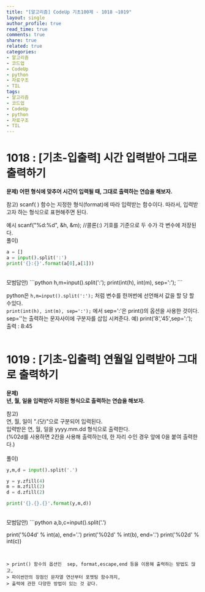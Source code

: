 ```yaml
---
title: "[알고리즘] CodeUp 기초100제 - 1018 ~1019"
layout: single
author_profile: true
read_time: true
comments: true
share: true
related: true
categories:
- 알고리즘
- 코드업
- CodeUp
- python
- 자료구조
- TIL
tags:
- 알고리즘
- 코드업
- CodeUp
- python
- 자료구조
- TIL
---
```


# 1018 : [기초-입출력] 시간 입력받아 그대로 출력하기
**문제)
어떤 형식에 맞추어 시간이 입력될 때, 그대로 출력하는 연습을 해보자.**

참고)
scanf( ) 함수는 지정한 형식(format)에 따라 입력받는 함수이다.
따라서, 입력받고자 하는 형식으로 표현해주면 된다.

예시
scanf("%d:%d", &h, &m); //콜론(:) 기호를 기준으로 두 수가 각 변수에 저장된다.
<br/>
풀이)
```python
a = []
a = input().split(':')
print('{}:{}'.format(a[0],a[1]))
```
<br/>
모범답안)
```python
h,m=input().split(':');
print(int(h), int(m), sep=':');
```

python은  `h,m=input().split(':');` 처럼 변수를 한꺼번에 선언해서 값을 할 당 할 수있다.   
`print(int(h), int(m), sep=':');` 에서 sep=':'은 print()의 옵션을 사용한 것이다.
sep=''는 출력하는 문자사이에 구분자를 삽입 시켜준다.
예)   print('8','45',sep=':');   
			출력 : 8:45   
<br/>
# 1019 : [기초-입출력] 연월일 입력받아 그대로 출력하기
**문제)   
년, 월, 일을 입력받아 지정된 형식으로 출력하는 연습을 해보자.**

참고)    
연, 월, 일이 ".(닷)"으로 구분되어 입력된다.   
입력받은 연, 월, 일을 yyyy.mm.dd 형식으로 출력한다.   
(%02d를 사용하면 2칸을 사용해 출력하는데, 한 자리 수인 경우 앞에 0을 붙여 출력한다.)   
<br/>
풀이)
```python
y,m,d = input().split('.')

y = y.zfill(4)
m = m.zfill(2)
d = d.zfill(2)

print('{}.{}.{}'.format(y,m,d))
```

<br/>
모범답안)
```python
a,b,c=input().split('.')

print('%04d' % int(a), end='.')
print('%02d' % int(b), end='.')
print('%02d' % int(c))
```


> print() 함수의 옵션인  sep, format,escape,end 등을 이용해 출력하는 방법도 많고,   
> 파이썬만의 장점인 문자열 연산부터 포멧팅 함수까지,   
> 출력에 관한 다양한 방법이 있는 것 같다.
